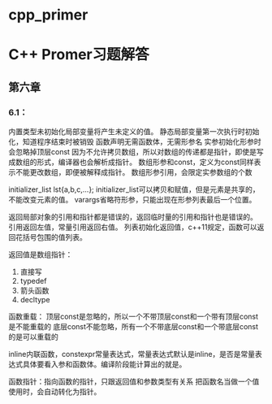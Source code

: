 # cpp_primer

# C++ Promer习题解答

## 第六章

### 6.1：

内置类型未初始化局部变量将产生未定义的值。
静态局部变量第一次执行时初始化，知道程序结束时被销毁
函数声明无需函数体，无需形参名
实参初始化形参时会忽略掉顶层const
因为不允许拷贝数组，所以对数组的传递都是指针，即使是写成数组的形式，编译器也会解析成指针。
数组形参和const，定义为const同样表示不能更改数组，即便被解释成指针。
数组形参引用，会限定实参数组的个数



initializer_list<T> lst{a,b,c,...};
initializer_list可以拷贝和赋值，但是元素是共享的，不能改变元素的值。
varargs省略符形参，只能出现在形参列表最后一个位置。

返回局部对象的引用和指针都是错误的，返回临时量的引用和指针也是错误的。
引用返回左值，常量引用返回右值。
列表初始化返回值，c++11规定，函数可以返回花括号包围的值列表。

返回值是数组指针：
1. 直接写
2. typedef
3. 箭头函数
4. decltype


函数重载：
顶层const是忽略的，所以一个不带顶层const和一个带有顶层const是不能重载的
底层const不能忽略，所有一个不带底层const和一个带底层const的是可以重载的


inline内联函数，constexpr常量表达式，常量表达式默认是inline，是否是常量表达式具体要看入参和函数体。编译阶段能计算出的就是。


函数指针：指向函数的指针，只跟返回值和参数类型有关系
把函数名当做一个值使用时，会自动转化为指针。

